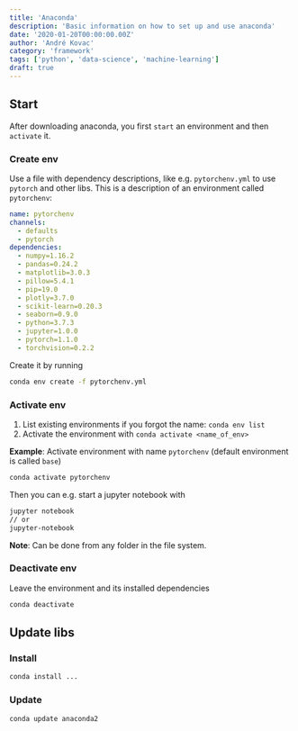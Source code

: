 ```yaml
---
title: 'Anaconda'
description: 'Basic information on how to set up and use anaconda'
date: '2020-01-20T00:00:00.00Z'
author: 'André Kovac'
category: 'framework'
tags: ['python', 'data-science', 'machine-learning']
draft: true
---
```


## Start

After downloading anaconda, you first `start` an environment and then `activate`  it.

### Create env

Use a file with dependency descriptions, like e.g. `pytorchenv.yml` to use `pytorch` and other libs. This is a description of an environment called `pytorchenv`:

```yml
name: pytorchenv
channels:
  - defaults
  - pytorch
dependencies:
  - numpy=1.16.2
  - pandas=0.24.2
  - matplotlib=3.0.3
  - pillow=5.4.1
  - pip=19.0
  - plotly=3.7.0
  - scikit-learn=0.20.3
  - seaborn=0.9.0
  - python=3.7.3
  - jupyter=1.0.0
  - pytorch=1.1.0
  - torchvision=0.2.2
```

Create it by running

```bash
conda env create -f pytorchenv.yml
```

### Activate env

1. List existing environments if you forgot the name: `conda env list`
2. Activate the environment with `conda activate <name_of_env>`

**Example**: Activate environment with name `pytorchenv` (default environment is called `base`)

```bash
conda activate pytorchenv
```

Then you can e.g. start a jupyter notebook with

```bash
jupyter notebook
// or
jupyter-notebook
```

**Note**: Can be done from any folder in the file system.

### Deactivate env

Leave the environment and its installed dependencies

```bash
conda deactivate
```

## Update libs

### Install

```bash
conda install ...
```

### Update

```bash
conda update anaconda2
```